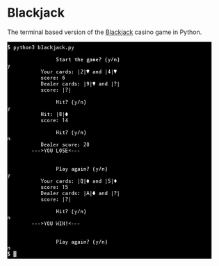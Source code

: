 # Blackjack

The terminal based version of the [Blackjack](https://en.wikipedia.org/wiki/Blackjack) casino game in Python.

![game screenshot](screenshot.png)